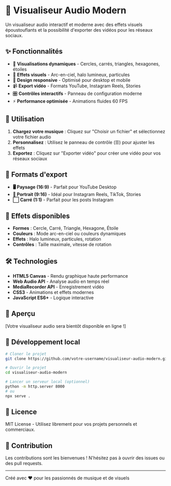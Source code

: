 # 🎵 Visualiseur Audio Modern

Un visualiseur audio interactif et moderne avec des effets visuels époustouflants et la possibilité d'exporter des vidéos pour les réseaux sociaux.

## ✨ Fonctionnalités

- 🎨 **Visualisations dynamiques** - Cercles, carrés, triangles, hexagones, étoiles
- 🌈 **Effets visuels** - Arc-en-ciel, halo lumineux, particules
- 📱 **Design responsive** - Optimisé pour desktop et mobile
- 📹 **Export vidéo** - Formats YouTube, Instagram Reels, Stories
- 🎛️ **Contrôles interactifs** - Panneau de configuration moderne
- ⚡ **Performance optimisée** - Animations fluides 60 FPS

## 🚀 Utilisation

1. **Chargez votre musique** : Cliquez sur "Choisir un fichier" et sélectionnez votre fichier audio
2. **Personnalisez** : Utilisez le panneau de contrôle (☰) pour ajuster les effets
3. **Exportez** : Cliquez sur "Exporter vidéo" pour créer une vidéo pour vos réseaux sociaux

## 📱 Formats d'export

- **🖥️ Paysage (16:9)** - Parfait pour YouTube Desktop
- **📱 Portrait (9:16)** - Idéal pour Instagram Reels, TikTok, Stories
- **⬜ Carré (1:1)** - Parfait pour les posts Instagram

## 🎨 Effets disponibles

- **Formes** : Cercle, Carré, Triangle, Hexagone, Étoile
- **Couleurs** : Mode arc-en-ciel ou couleurs dynamiques
- **Effets** : Halo lumineux, particules, rotation
- **Contrôles** : Taille maximale, vitesse de rotation

## 🛠️ Technologies

- **HTML5 Canvas** - Rendu graphique haute performance
- **Web Audio API** - Analyse audio en temps réel
- **MediaRecorder API** - Enregistrement vidéo
- **CSS3** - Animations et effets modernes
- **JavaScript ES6+** - Logique interactive

## 📸 Aperçu

[Votre visualiseur audio sera bientôt disponible en ligne !]

## 🔧 Développement local

```bash
# Cloner le projet
git clone https://github.com/votre-username/visualiseur-audio-modern.git

# Ouvrir le projet
cd visualiseur-audio-modern

# Lancer un serveur local (optionnel)
python -m http.server 8000
# ou
npx serve .
```

## 📝 Licence

MIT License - Utilisez librement pour vos projets personnels et commerciaux.

## 🤝 Contribution

Les contributions sont les bienvenues ! N'hésitez pas à ouvrir des issues ou des pull requests.

---

Créé avec ❤️ pour les passionnés de musique et de visuels
